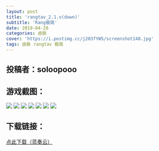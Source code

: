 ```yaml
---
layout: post
title: 'rangtav_2.1.v(down)'
subtitle: 'Rang极简'
date: 2019-04-20
categories: 皮肤
cover: 'https://i.postimg.cc/j203fYW5/screenshot148.jpg'
tags: 皮肤 rangtav 极简
---
```


## 投稿者：soloopooo

## 游戏截图：

<img src="https://i.postimg.cc/Xv1TpPcG/screenshot143.jpg">

<img src="https://i.postimg.cc/PxB9M87d/screenshot144.jpg">

<img src="https://i.postimg.cc/Prn0pYZ4/screenshot145.jpg">

<img src="https://i.postimg.cc/GmcNzRXT/screenshot146.jpg">

<img src="https://i.postimg.cc/7LRWx2wS/screenshot147.jpg">

<img src="https://i.postimg.cc/j203fYW5/screenshot148.jpg">

<img src="https://i.postimg.cc/K8vqBNYn/screenshot149.jpg">




## 下载链接：

[点此下载（蓝奏云）](https://www.lanzous.com/i3ssm5g)